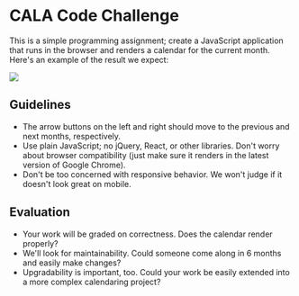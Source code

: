 # CALA Code Challenge

This is a simple programming assignment; create a JavaScript application
that runs in the browser and renders a calendar for the current month. Here's an
example of the result we expect:

![](https://cldup.com/yyJQKZkahF.png)

## Guidelines

- The arrow buttons on the left and right should move to the previous and next
  months, respectively.
- Use plain JavaScript; no jQuery, React, or other libraries.
 Don't worry about browser compatibility (just make sure it renders in the latest version of Google Chrome).
- Don't be too concerned with responsive behavior. We won't judge if it doesn't look great on mobile.

## Evaluation

- Your work will be graded on correctness. Does the calendar render properly?
- We'll look for maintainability. Could someone come along in 6 months and easily make changes?
- Upgradability is important, too. Could your work be easily extended into a more complex calendaring project?
